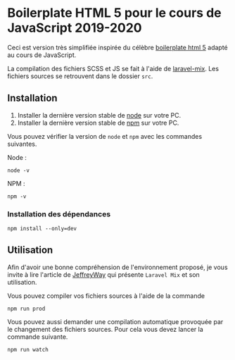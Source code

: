 # Boilerplate HTML 5 pour le cours de JavaScript 2019-2020

Ceci est version très simplifiée inspirée du célèbre [boilerplate html 5](https://html5boilerplate.com/) adapté au cours de JavaScript.

La compilation des fichiers SCSS et JS se fait à l'aide de [laravel-mix](https://laravel-mix.com/). Les fichiers sources se retrouvent dans le dossier `src`.


## Installation 
1. Installer la dernière version stable de [node](https://nodejs.org/en/download/) sur votre PC.
1. Installer la dernière version stable de [npm](https://www.npmjs.com/get-npm) sur votre PC.

Vous pouvez vérifier la version de `node` et `npm` avec les commandes suivantes. 

Node : 
```
node -v
```
NPM :
```
npm -v
```


### Installation des dépendances
```
npm install --only=dev
```

## Utilisation
Afin d'avoir une bonne compréhension de l'environnement proposé, je vous invite à lire l'article de [JeffreyWay](https://github.com/JeffreyWay/laravel-mix/blob/master/docs/installation.md) qui présente `Laravel Mix` et son utilisation. 

Vous pouvez compiler vos fichiers sources à l'aide de la commande 
```
npm run prod
```
Vous pouvez aussi demander une compilation automatique provoquée par le changement des fichiers sources. 
Pour cela vous devez lancer la commande suivante.

```
npm run watch
```


